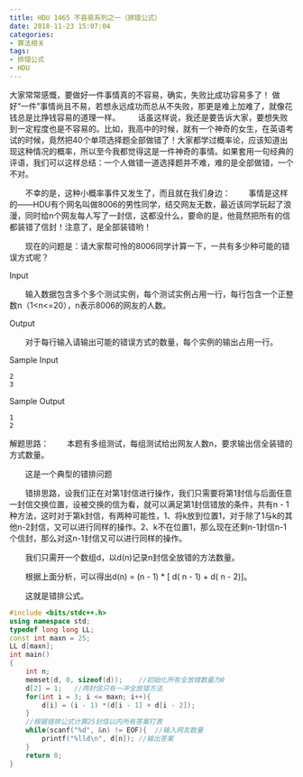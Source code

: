 ```yaml
---
title: HDU 1465 不容易系列之一（排错公式）
date: 2018-11-23 15:07:04
categories: 
- 算法相关
tags:
- 排错公式
- HDU
---
```


大家常常感慨，要做好一件事情真的不容易，确实，失败比成功容易多了！ 
做好“一件”事情尚且不易，若想永远成功而总从不失败，那更是难上加难了，就像花钱总是比挣钱容易的道理一样。 
　　话虽这样说，我还是要告诉大家，要想失败到一定程度也是不容易的。比如，我高中的时候，就有一个神奇的女生，在英语考试的时候，竟然把40个单项选择题全部做错了！大家都学过概率论，应该知道出现这种情况的概率，所以至今我都觉得这是一件神奇的事情。如果套用一句经典的评语，我们可以这样总结：一个人做错一道选择题并不难，难的是全部做错，一个不对。 

　　不幸的是，这种小概率事件又发生了，而且就在我们身边： 
　　事情是这样的——HDU有个网名叫做8006的男性同学，结交网友无数，最近该同学玩起了浪漫，同时给n个网友每人写了一封信，这都没什么，要命的是，他竟然把所有的信都装错了信封！注意了，是全部装错哟！ 

　　现在的问题是：请大家帮可怜的8006同学计算一下，一共有多少种可能的错误方式呢？

Input

　　输入数据包含多个多个测试实例，每个测试实例占用一行，每行包含一个正整数n（1<n<=20），n表示8006的网友的人数。

Output

　　对于每行输入请输出可能的错误方式的数量，每个实例的输出占用一行。

Sample Input

```
2
3
```

Sample Output

```
1
2
```

解题思路：
　　本题有多组测试，每组测试给出网友人数n，要求输出信全装错的方式数量。

　　这是一个典型的错排问题

　　错排思路，设我们正在对第1封信进行操作，我们只需要将第1封信与后面任意一封信交换位置，设被交换的信为看，就可以满足第1封信错放的条件，共有n - 1种方法，这时对于第k封信，有两种可能性，1、将k放到位置1，对于除了1与k的其他n-2封信，又可以进行同样的操作。2、k不在位置1，那么现在还剩n-1封信n-1个信封，那么对这n-1封信又可以进行同样的操作。

　　我们只需开一个数组d，以d(n)记录n封信全放错的方法数量。

　　根据上面分析，可以得出d(n) = (n - 1) * [ d( n - 1) + d( n - 2)]。

　　这就是错排公式。

```c++
#include <bits/stdc++.h>
using namespace std;
typedef long long LL;
const int maxn = 25;
LL d[maxn];
int main()
{
    int n;
    memset(d, 0, sizeof(d));    //初始化所有全放错数量为0
    d[2] = 1;   //两封信只有一冲全放错方法
    for(int i = 3; i <= maxn; i++){
        d[i] = (i - 1) *(d[i - 1] + d[i - 2]);
    }
    //根据错排公式计算25封信以内所有答案打表
    while(scanf("%d", &n) != EOF){  //输入网友数量
        printf("%lld\n", d[n]); //输出答案
    }
    return 0;
}
```

